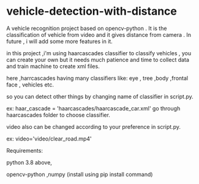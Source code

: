 # vehicle-detection-with-distance
A vehicle recognition project based on opencv-python . It is the classification of vehicle from video and it gives distance from camera . In future , i will add some more features in it.

in this project ,i'm using haarcascades classifier to classify vehicles , you can create your own but it needs much patience and time to collect data and train machine to create xml files.

here ,harrcascades having many classifiers like:
eye , tree ,body ,frontal face , vehicles etc.

so you can detect other things by changing name of classifier in script.py.

ex: haar_cascade = 'haarcascades/haarcascade_car.xml'
go through haarcascades folder to choose classifier.

video also can be changed according to your preference in script.py.

ex: video='video/clear_road.mp4'

Requirements:

python 3.8 above,

opencv-python ,numpy (install using pip install command)
